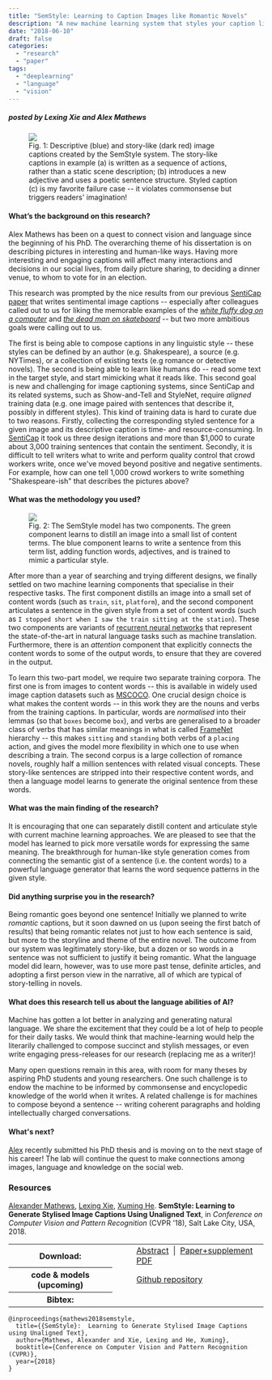 ```yaml
---
title: "SemStyle: Learning to Caption Images like Romantic Novels"
description: "A new machine learning system that styles your caption like master story-tellers do."
date: "2018-06-10"
draft: false
categories:
  - "research"
  - "paper"
tags:
  - "deeplearning"
  - "language"
  - "vision"
---
```


##### posted by _Lexing Xie_ and _Alex Mathews_ <br />

<figure class="asn-fig asn-left" style="max-width: 550px;">
    <img src="/img/semstyle/3results.png">
    <figcaption>
      Fig. 1: Descriptive (blue) and story-like (dark red) image captions created by the SemStyle system. The story-like captions in example (a) is written as a sequence of actions, rather than a static scene description; (b) introduces a new adjective and uses a poetic sentence structure. Styled caption (c) is my favorite failure case -- it violates commonsense but triggers readers' imagination!
    </figcaption>
</figure>

<!-- this annotation truncates the post so that only part of it is shown -->
<!-- on homepage: -->
<!--more-->

#### What’s the background on this research?

Alex Mathews has been on a quest to connect vision and language since the beginning of his PhD.
The overarching theme of his dissertation is on describing pictures in interesting and human-like ways. Having more interesting and engaging captions will affect many interactions and decisions in our social lives, from daily picture sharing, to deciding a dinner venue, to whom to vote for in an election.

This research was prompted by the nice results from our previous [SentiCap paper](/post/senticap) that writes sentimental image captions -- especially after colleagues called out to us for liking the memorable examples of the _[white fluffy dog on a computer](/post/senticap)_ and _[the dead man on skateboard](/img/senticap/3x4.jpg)_ -- but two more ambitious goals were calling out to us.

The first is being able to compose captions in any linguistic style -- these styles can be defined by an author (e.g. Shakespeare), a source (e.g. NYTimes), or a collection of existing texts (e.g romance or detective novels). The second is being able to learn like humans do -- read some text in the target style, and start mimicking what it reads like. This second goal is new and challenging for image captioning systems, since SentiCap and its related systems, such as Show-and-Tell and StyleNet, require _aligned_ training data (e.g. one image paired with sentences that describe it, possibly in different styles). This kind of training data is hard to curate due to two reasons. Firstly, collecting the corresponding styled sentence for a given image and its descriptive caption is time- and resource-consuming. In [SentiCap](/post/senticap) it took us three design iterations and more than $1,000 to curate about 3,000 training sentences that contain the sentiment. Secondly, it is difficult to tell writers what to write and perform quality control that crowd workers write, once we've moved beyond positive and negative sentiments. For example, how can one tell 1,000 crowd workers to write something "Shakespeare-ish" that describes the pictures above?


#### What was the methodology you used?

<figure class="asn-fig asn-left" style="max-width: 720px;">
    <img src="/img/semstyle/model.png">
    <figcaption>
      Fig. 2: The SemStyle model has two components. The green component learns to distill an image into a small list of content terms. The blue component learns to write a sentence from this term list, adding function words, adjectives, and is trained to mimic a particular style.
    </figcaption>
</figure>

<!-- talk about model, MT models for content and style -->
After more than a year of searching and trying different designs, we finally settled on two machine learning components that specialise in their respective tasks. The first component distills an image into a small set of content words (such as `train`, `sit`, `platform`), and the second component articulates a sentence in the given style from a set of content words (such as `I stopped short when I saw the train sitting at the station`). These two components are variants of [recurrent neural networks](https://en.wikipedia.org/wiki/Recurrent_neural_network) that represent the state-of-the-art in natural language tasks such as machine translation. Furthermore, there is an _attention_ component that explicitly connects the content words to some of the output words, to ensure that they are covered in the output.

<!-- talk about how to do training -->
To learn this two-part model, we require two separate training corpora. The first one is from images to content words -- this is available in widely used image caption datasets such as [MSCOCO](http://cocodataset.org). One crucial design choice is what makes the content words -- in this work they are the nouns and verbs from the training captions. In particular, words are _normalised_ into their lemmas (so that `boxes` become `box`), and verbs are generalised to a broader class of verbs that has similar meanings in what is called [FrameNet](https://framenet.icsi.berkeley.edu/fndrupal/) hierarchy -- this makes `sitting` and `standing` both verbs of a `placing` action, and gives the model more flexibility in which one to use when describing a train. The second corpus is a large collection of romance novels, roughly half a million sentences with related visual concepts. These story-like sentences are stripped into their respective content words, and then a language model learns to generate the original sentence from these words.

<!-- talk about designing evaluation (auto and human) -->

#### What was the main finding of the research?

It is encouraging that one can separately distill content and articulate style with current machine learning approaches. We are pleased to see that the model has learned to pick more versatile words for expressing the same meaning. The breakthrough for human-like style generation comes from connecting the semantic gist of a sentence (i.e. the content words) to a powerful language generator that learns the word sequence patterns in the given style.


#### Did anything surprise you in the research?

Being romantic goes beyond one sentence! Initially we planned to write _romantic_ captions, but it soon dawned on us (upon seeing the first batch of results) that being romantic relates not just to how each sentence is said, but more to the storyline and theme of the entire novel. The outcome from our system was legitimately story-like, but a dozen or so words in a sentence was not sufficient to justify it being romantic. What the language model did learn, however, was to use more past tense, definite articles, and adopting a first person view in the narrative, all of which are typical of story-telling in novels.

#### What does this research tell us about the language abilities of AI?

Machine has gotten a lot better in analyzing and generating natural language. We share the excitement that they could be a lot of help to people for their daily tasks. We would think that machine-learning would help the literarily challenged to compose succinct and stylish messages, or even write engaging press-releases for our research (replacing me as a writer)!

Many open questions remain in this area, with room for many theses by aspiring PhD students and young researchers. One such challenge is to endow the machine to be informed by commonsense and encyclopedic knowledge of the world when it writes. A related challenge is for machines to compose beyond a sentence -- writing coherent paragraphs and holding intellectually charged conversations.

#### What's next?

[Alex](http://users.cecs.anu.edu.au/~u4534172/) recently submitted his PhD thesis and is moving on to the next stage of his career! The lab will continue the quest to make connections among images, language and knowledge on the social web.

### Resources

[Alexander Mathews](http://users.cecs.anu.edu.au/~u4534172/),
[Lexing Xie](http://users.cecs.anu.edu.au/~xlx/),
[Xuming He](https://xmhe.bitbucket.io/).
**SemStyle: Learning to Generate Stylised Image Captions Using Unaligned Text**,
in *Conference on Computer Vision and Pattern Recognition* (CVPR '18),
Salt Lake City, USA, 2018.

<table>
  <tr>
    <th>Download:</th>
    <td style="padding-left: 3em;">
      <a href="https://arxiv.org/abs/1805.07030">Abstract</a>
      &nbsp;|&nbsp;
      <a href="https://arxiv.org/pdf/1805.07030">Paper+supplement PDF</a>
    </td>
  </tr>
  <tr>
    <th>code & models (upcoming)</th>
    <td style="padding-left: 3em;">
      <a href="https://github.com/computationalmedia/semstyle">Github repository</a>
    </td>
  <tr>
  <tr>
    <th>Bibtex:</th>
    <td></td>
  </tr>
</table>

```
@inproceedings{mathews2018semstyle,
  title={{SemStyle}:  Learning to Generate Stylised Image Captions using Unaligned Text},
  author={Mathews, Alexander and Xie, Lexing and He, Xuming},
  booktitle={Conference on Computer Vision and Pattern Recognition (CVPR)},
  year={2018}
}
```
